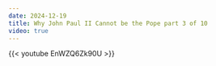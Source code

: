 ```yaml
---
date: 2024-12-19
title: Why John Paul II Cannot be the Pope part 3 of 10
video: true
---
```



{{< youtube EnWZQ6Zk90U >}}
